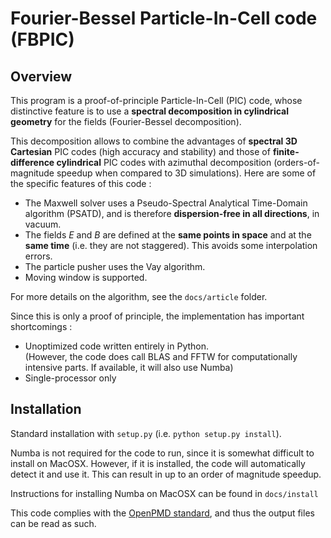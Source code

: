 Fourier-Bessel Particle-In-Cell code (FBPIC)
=============================

Overview
--------

This program is a proof-of-principle Particle-In-Cell (PIC) code,
whose distinctive feature is to use a **spectral decomposition in
cylindrical geometry** for the fields (Fourier-Bessel
decomposition). 

This decomposition allows to combine the advantages of
**spectral 3D Cartesian** PIC codes (high accuracy and stability) and
those of **finite-difference cylindrical** PIC codes with azimuthal
decomposition (orders-of-magnitude speedup when compared to 3D simulations).
Here are some of the specific features of this code :  

* The Maxwell solver uses a Pseudo-Spectral Analytical Time-Domain
  algorithm (PSATD), and is therefore **dispersion-free in all
  directions**, in vacuum.
* The fields *E* and *B* are defined at the **same points in space** and at
  the **same time** (i.e. they are not staggered). This avoids some
  interpolation errors.
* The particle pusher uses the Vay algorithm.
* Moving window is supported.

For more details on the algorithm, see the `docs/article` folder.

Since this is only a proof of principle, the implementation has
important shortcomings :

* Unoptimized code written entirely in Python.   
(However, the code does
  call BLAS and FFTW for computationally intensive parts. If
  available, it will also use Numba)
* Single-processor only

Installation
---------

Standard installation with `setup.py` (i.e. `python setup.py install`).

Numba is not required for the code to run, since it is somewhat
difficult to install on MacOSX. However, if it is installed, the code
will automatically detect it and use it. This can result in up to an order
of magnitude speedup.

Instructions for installing Numba on MacOSX can be found in
`docs/install`

This code complies with the
[OpenPMD standard](https://github.com/ComputationalRadiationPhysics/openPMD),
and thus the output files can be read as such.
